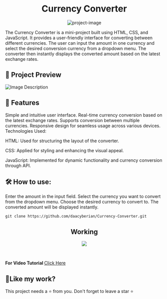 <h1 align="center" id="title">Currency Converter</h1>

<p align="center"><img src="https://imgur.com/5fD32VF.jpg" alt="project-image"></p>

<p>The Currency Converter is a mini-project built using HTML, CSS, and JavaScript. It provides a user-friendly interface for converting between different currencies. The user can input the amount in one currency and select the desired conversion currency from a dropdown menu. The converter then instantly displays the converted amount based on the latest exchange rates.
<p/> 


<h2>🔎 Project Preview</h2>


<img src="https://imgur.com/c24MQM5.jpg" alt="Image Description">

<h2>🧐 Features</h2>

Simple and intuitive user interface.
Real-time currency conversion based on the latest exchange rates.
Supports conversion between multiple currencies.
Responsive design for seamless usage across various devices.
Technologies Used:

<p>HTML: Used for structuring the layout of the converter.</p>
<p>CSS: Applied for styling and enhancing the visual appeal.</p>
<p>JavaScript: Implemented for dynamic functionality and currency conversion through API.</p>

<h2>🛠 How to use:</h2>

<p>Enter the amount in the input field.
Select the currency you want to convert from the dropdown menu.
Choose the desired currency to convert to.
The converted amount will be displayed instantly.
</p>

    git clone https://github.com/daacyberian/Currency-Converter.git

<h2 align="center">Working </h2>
<p align="center"><img src="https://imgur.com/mcGMYsY.jpg"></p>
<br>
<p><b>For Video Tutorial </b><a href="https://www.loom.com/share/d76aad18cd8d431e821b0068dfa4698f?sid=636a4569-2569-4c02-b970-9a211804560c"> Click Here</a></p>

<h2>💖Like my work?</h2>

This project needs a ⭐ from you. Don't forget to leave a star ⭐
